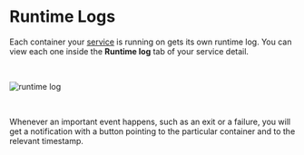 # Runtime Logs

Each container your [service](/documentation/overview/projects-and-services-structure.html#service) is running on gets its own runtime log. You can view each one inside the **Runtime log** tab of your service detail.

<br/>

![runtime log](/runtime-log.png "runtime log")

<br/>

Whenever an important event happens, such as an exit or a failure, you will get a notification with a button pointing to the particular container and to the relevant timestamp.
